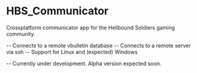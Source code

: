 HBS_Communicator
================
Crossplatform communicator app for the Hellbound Soldiers gaming community.

-- Connects to a remote vbulletin database
-- Connects to a remote server via ssh
-- Support for Linux and (expected) Windows

-- Currently under development. Alpha version expected soon.
